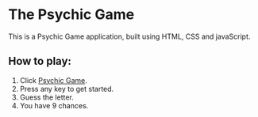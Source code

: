 # The Psychic Game

This is a Psychic Game application, built using HTML, CSS and javaScript.

## How to play:

1. Click [Psychic Game](https://tiurzm.github.io/Psychic-Game/).
2. Press any key to get started.
3. Guess the letter.
4. You have 9 chances.
